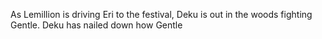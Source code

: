 As Lemillion is driving Eri to the festival, Deku is out in the woods fighting Gentle. Deku has nailed down how Gentle 